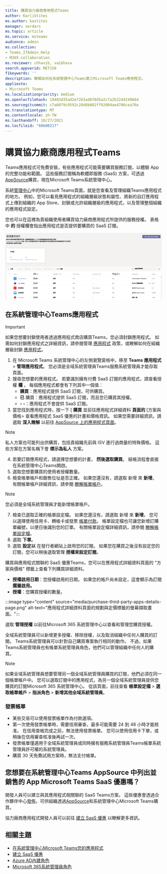 ```yaml
---
title: 購買協力廠商應用程式Teams
author: KarliStites
ms.author: kastites
manager: serdars
ms.topic: article
ms.service: msteams
audience: admin
ms.collection:
- Teams_ITAdmin_Help
- M365-collaboration
ms.reviewer: chhavib, vaibhava
search.appverid: MET150
f1keywords: ''
description: 瞭解如何在系統管理中心Teams第三Microsoft Teams應用程式。
appliesto:
- Microsoft Teams
ms.localizationpriority: medium
ms.openlocfilehash: 19403d35ad2e7263ad6f0d5a2c7a2b22d4249664
ms.sourcegitcommit: c7a6079c9592c28d8b082ff92004ae4706cea76e
ms.translationtype: MT
ms.contentlocale: zh-TW
ms.lasthandoff: 10/27/2021
ms.locfileid: "60600217"
---
```

# <a name="purchase-third-party-apps-for-teams"></a>購買協力廠商應用程式Teams

Teams應用程式可免費安裝，有些應用程式可能需要購買服務訂閱，以體驗 App 的完整功能和範圍。 這些服務訂閱稱為軟體即服務 (SaaS) 方案，可透過[AppSource](https://appsource.microsoft.com/)購買，現在Microsoft Teams系統管理中心。

系統[管理中心](manage-apps.md)中的Microsoft Teams頁面，就是您查看及管理組織Teams應用程式的地方。 例如，您可以看見應用程式的組織層級狀態和屬性、將新的自訂應用程式上傳到組織的 App Store、封鎖或允許組織層級的應用程式，以及管理整個組織的應用程式設定。

您也可以在這裡為貴組織使用者購買協力廠商應用程式所提供的服務授權。 表格中 **的** 授權欄會指出應用程式是否提供要購買的 SaaS 訂閱。

![購買授權管理應用程式頁面的螢幕擷取畫面。](media/manage-apps-new-page.png)

## <a name="purchase-apps-in-the-teams-admin-center"></a>在系統管理中心Teams應用程式

> [!IMPORTANT]
> 如果您想要封鎖使用者透過應用程式商店購買Teams，您必須封鎖應用程式。 如需如何封鎖應用程式之詳細資訊，請參閱管理 [應用程式](app-policies.md) 政策，或瞭解如何在組織層級封鎖 [應用程式](manage-apps.md#allow-and-block-apps)。

1. 在 Microsoft Teams 系統管理中心的左側瀏覽窗格中，移至 **Teams 應用程式** > **管理應用程式**。 您必須是全域系統管理員Teams服務系統管理員才能存取頁面。
2. 搜尋您想要的應用程式。 若要識別擁有付費 SaaS 訂閱的應用程式，請查看授權 **欄** 。 每個應用程式都會有下列其中一個值：
    - **購買**：應用程式提供 SaaS 訂閱，可供購買。  
    - **已** 購買：應用程式提供 SaaS 訂閱，而且您已購買其授權。
    - **- -**：應用程式不會提供 SaaS 訂閱。
3. 當您找到應用程式時，按一下 [ **購買** 並前往應用程式詳細資料 **頁面的** [方案與價格> 查看應用程式 SaaS 優惠的計畫和價格資訊。 如果您需要詳細資訊，請選取 **深入瞭解** 以前往 [AppSource 上的應用程式頁面](https://appsource.microsoft.com/)。

> [!NOTE]
> 私人方案也可能列出供購買，包括貴組織先前與 ISV 進行過商量的特殊價格。 這些方案在方案名稱下會 **標示為私人** 方案。

4. 若要訂閱應用程式，請選擇您想要的計畫， **然後選取購買**。 結帳流程會直接在系統管理中心Teams開啟。
5. 選取您想要購買的使用者授權數量。
6. 檢查帳單帳戶和銷售位址是否正確。 如果您還沒有，請選取 新增 來 **新增**。 有關帳單帳戶詳細資訊，請參閱 [瞭解帳單帳戶](/microsoft-365/commerce/manage-billing-accounts)。

> [!NOTE]
> 您必須是全域系統管理員才能新增帳單帳戶。

7. 檢查已選取正確的帳單設定檔。 如果您還沒有，請選取 新增 來 **新增**。 您可以選擇使用信用卡、轉帳卡或發票 [帳單付款](#invoice-billing)。 帳單設定檔也可讓您新增訂購單編號，以便日後識別您的訂單。 有關帳單設定檔詳細資訊，請參閱 [瞭解帳單設定檔](/microsoft-365/commerce/billing-and-payments/manage-billing-profiles)。
8. 選取 **下單**。
9. 選取 **設定以** 在發行者網站上啟用您的訂閱。 如果您在購買之後沒有設定您的訂閱，您可以稍後選取管理 **授權來設定訂閱**。

購買與應用程式關聯的 SaaS 優惠Teams，您可以在應用程式詳細資料頁面的 "方案與價格" 標籤上查看下列購買詳細資料。

- **授權啟用日期**：您授權啟用的日期。 如果您的帳戶尚未設定，這會顯示為訂閱 **擱置啟用。**
- **授權**：您購買授權的數量。

:::image type="content" source="media/purchase-third-party-apps-details-page.png" alt-text="應用程式詳細資料頁面的規劃與定價標籤的螢幕擷取畫面。":::

選取 **管理授權** 以前往Microsoft 365 系統管理中心以查看和管理您購買授權。

全域系統管理員可以新增更多授權、移除授權，以及取消組織中任何人購買的訂閱。 Teams系統管理員可以針對自己購買專案執行相同的動作。 不過，如果Teams系統管理員也有帳單系統管理員角色，他們可以管理組織中任何人的購買。

> [!NOTE]
> 如果全域系統管理員想要管理另一個全域系統管理員購買的訂閱，他們必須在同一個帳單帳戶中。 您可以選取訂閱中的應用程式，為另一個全域系統管理員提供您購買的訂閱Microsoft 365 系統管理中心。 從該頁面，前往查看 **帳單設定檔**  >  **選取帳單帳戶**  >  **指派角色**  >  **新增其他全域系統管理員**。

### <a name="invoice-billing"></a>發票帳單

- 某些交易可以使用發票帳單作為付款選項。
- 第一次使用發票帳單時，需要信用審查，最多可能需要 24 到 48 小時才能核准。 在信用查帳完成之前，無法使用發票帳單。 您可以使用信用卡下單，或稍後在信用審查核准後再試一次。
- 發票帳單僅適用于全域系統管理員或同時擁有服務系統管理員Teams帳單系統管理員許可權的系統管理員。
- 購買 30 天免費試用方案時，無法支付帳單。

## <a name="have-a-saas-offer-for-a-teams-app-that-you-want-to-list-and-sell-in-the-microsoft-teams-admin-center-and-appsource"></a>您想要在系統管理中心Teams AppSource 中列出並銷售的 App Microsoft Teams SaaS 優惠嗎？

開發人員可以建立與其應用程式相關聯的 SaaS Teams方案。 這些優惠會透過合作夥伴中心[發佈](https://partner.microsoft.com)，可供組織透過[AppSource](https://appsource.microsoft.com/)和系統管理中心Microsoft Teams購買。

協力廠商應用程式開發人員可以前往 [建立 SaaS 優惠](/azure/marketplace/partner-center-portal/create-new-saas-offer) 以瞭解更多資訊。

## <a name="related-topics"></a>相關主題

- [在系統管理中心Microsoft Teams您的應用程式](manage-apps.md)
- [建立 SaaS 優惠](/azure/marketplace/partner-center-portal/create-new-saas-offer)
- [Azure AD內建角色](/azure/active-directory/roles/permissions-reference)
- [Microsoft 365系統管理員角色](/microsoft-365/admin/add-users/about-admin-roles)